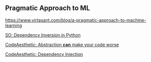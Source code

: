 ## Pragmatic Approach to ML
https://www.virtasant.com/blog/a-pragmatic-approach-to-machine-learning


[SO: Dependency Inversion in Python](https://stackoverflow.com/questions/61358683/dependency-inversion-in-python)

[CodeAesthetic: Abstraction **can** make your code worse](https://www.youtube.com/watch?v=rQlMtztiAoA)

[CodeAesthetic: Dependency Injection](https://www.youtube.com/watch?v=J1f5b4vcxCQ)




